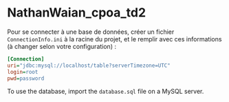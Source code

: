 # NathanWaian_cpoa_td2

Pour se connecter à une base de données, créer un fichier `ConnectionInfo.ini` à la racine du projet, et le remplir avec ces informations (à changer selon votre configuration) :
```ini
[Connection]
uri="jdbc:mysql://localhost/table?serverTimezone=UTC"
login=root
pwd=password
```

To use the database, import the `database.sql` file on a MySQL server.